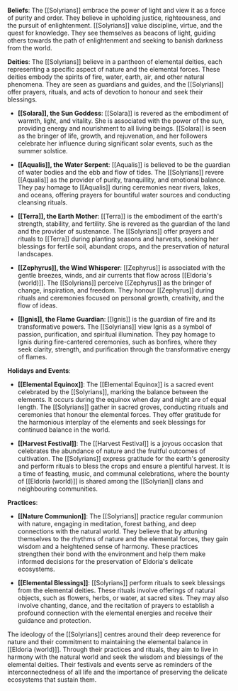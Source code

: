 **Beliefs**: 
The [[Solyrians]] embrace the power of light and view it as a force of purity and order. They believe in upholding justice, righteousness, and the pursuit of enlightenment. [[Solyrians]] value discipline, virtue, and the quest for knowledge. They see themselves as beacons of light, guiding others towards the path of enlightenment and seeking to banish darkness from the world.

**Deities**: 
The [[Solyrians]] believe in a pantheon of elemental deities, each representing a specific aspect of nature and the elemental forces. These deities embody the spirits of fire, water, earth, air, and other natural phenomena. They are seen as guardians and guides, and the [[Solyrians]] offer prayers, rituals, and acts of devotion to honour and seek their blessings.
- **[[Solara]], the Sun Goddess**: [[Solara]] is revered as the embodiment of warmth, light, and vitality. She is associated with the power of the sun, providing energy and nourishment to all living beings. [[Solara]] is seen as the bringer of life, growth, and rejuvenation, and her followers celebrate her influence during significant solar events, such as the summer solstice.
    
- **[[Aqualis]], the Water Serpent**: [[Aqualis]] is believed to be the guardian of water bodies and the ebb and flow of tides. The [[Solyrians]] revere [[Aqualis]] as the provider of purity, tranquillity, and emotional balance. They pay homage to [[Aqualis]] during ceremonies near rivers, lakes, and oceans, offering prayers for bountiful water sources and conducting cleansing rituals.
  
- **[[Terra]], the Earth Mother**: [[Terra]] is the embodiment of the earth's strength, stability, and fertility. She is revered as the guardian of the land and the provider of sustenance. The [[Solyrians]] offer prayers and rituals to [[Terra]] during planting seasons and harvests, seeking her blessings for fertile soil, abundant crops, and the preservation of natural landscapes.
    
- **[[Zephyrus]], the Wind Whisperer**: [[Zephyrus]] is associated with the gentle breezes, winds, and air currents that flow across [[Eldoria's (world)]]. The [[Solyrians]] perceive [[Zephyrus]] as the bringer of change, inspiration, and freedom. They honour [[Zephyrus]] during rituals and ceremonies focused on personal growth, creativity, and the flow of ideas.
    
- **[[Ignis]], the Flame Guardian**: [[Ignis]] is the guardian of fire and its transformative powers. The [[Solyrians]] view Ignis as a symbol of passion, purification, and spiritual illumination. They pay homage to Ignis during fire-cantered ceremonies, such as bonfires, where they seek clarity, strength, and purification through the transformative energy of flames.


**Holidays and Events**:
- **[[Elemental Equinox]]**: The [[Elemental Equinox]] is a sacred event celebrated by the [[Solyrians]], marking the balance between the elements. It occurs during the equinox when day and night are of equal length. The [[Solyrians]] gather in sacred groves, conducting rituals and ceremonies that honour the elemental forces. They offer gratitude for the harmonious interplay of the elements and seek blessings for continued balance in the world.
    
- **[[Harvest Festival]]**: The [[Harvest Festival]] is a joyous occasion that celebrates the abundance of nature and the fruitful outcomes of cultivation. The [[Solyrians]] express gratitude for the earth's generosity and perform rituals to bless the crops and ensure a plentiful harvest. It is a time of feasting, music, and communal celebrations, where the bounty of [[Eldoria (world)]] is shared among the [[Solyrian]] clans and neighbouring communities.

**Practices**:
- **[[Nature Communion]]**: The [[Solyrians]] practice regular communion with nature, engaging in meditation, forest bathing, and deep connections with the natural world. They believe that by attuning themselves to the rhythms of nature and the elemental forces, they gain wisdom and a heightened sense of harmony. These practices strengthen their bond with the environment and help them make informed decisions for the preservation of Eldoria's delicate ecosystems.
    
- **[[Elemental Blessings]]**: [[Solyrians]] perform rituals to seek blessings from the elemental deities. These rituals involve offerings of natural objects, such as flowers, herbs, or water, at sacred sites. They may also involve chanting, dance, and the recitation of prayers to establish a profound connection with the elemental energies and receive their guidance and protection.


The ideology of the [[Solyrians]] centres around their deep reverence for nature and their commitment to maintaining the elemental balance in [[Eldoria (world)]]. Through their practices and rituals, they aim to live in harmony with the natural world and seek the wisdom and blessings of the elemental deities. Their festivals and events serve as reminders of the interconnectedness of all life and the importance of preserving the delicate ecosystems that sustain them.